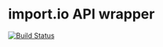 # import.io API wrapper

[![Build Status](https://travis-ci.org/MCMatters/import-io-api.svg?branch=master)](https://travis-ci.org/MCMatters/import-io-api)
